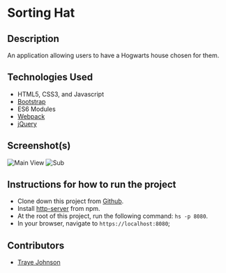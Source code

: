 # Sorting Hat

## Description

An application allowing users to have a Hogwarts house chosen for them.

## Technologies Used

* HTML5, CSS3, and Javascript
* [Bootstrap](https://getbootstrap.com/)
* ES6 Modules
* [Webpack](https://webpack.js.org/)
* [jQuery](https://jquery.com/)


## Screenshot(s)

![Main View](https://user-images.githubusercontent.com/54213010/67901738-897cb280-fb35-11e9-85a5-7c67f23259db.png)
![Sub](https://user-images.githubusercontent.com/54213010/67901726-8386d180-fb35-11e9-83fd-bf8d80ff8d4e.png)


## Instructions for how to run the project

* Clone down this project from [Github](https://github.com/archeni/sorting-hat).
* Install [http-server](https://www.npmjs.com/package/http-server) from npm.
* At the root of this project, run the following command: `hs -p 8080`.
* In your browser, navigate to `https://localhost:8080`;

## Contributors

* [Traye Johnson](https://github.com/archeni)

